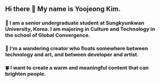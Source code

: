 ## Hi there 👋 My name is **Yoojeong Kim**.

### 🫡 I am a senior undergraduate student at Sungkyunkwan University, Korea. I am majoring in **Culture and Technology** in the school of Global Convergence.
### 💭 I'm a **wandering creator** who floats somewhere between technology and art, and between developer and artist.
### 🍀 I want to create a warm and meaningful content that can brighten people.

<!--
**Yoojeong-Kim/Yoojeong-Kim** is a ✨ _special_ ✨ repository because its `README.md` (this file) appears on your GitHub profile.

Here are some ideas to get you started:

- 🔭 I’m currently working on ...
- 🌱 I’m currently learning ...
- 👯 I’m looking to collaborate on ...
- 🤔 I’m looking for help with ...
- 💬 Ask me about ...
- 📫 How to reach me: ...
- 😄 Pronouns: ...
- ⚡ Fun fact: ...
-->
